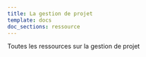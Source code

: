 ```yaml
---
title: La gestion de projet
template: docs
doc_sections: ressource
---
```


Toutes les ressources sur la gestion de projet
